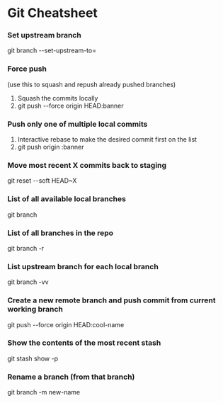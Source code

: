 # Git Cheatsheet

### Set upstream branch
git branch --set-upstream-to=<branch to track>

### Force push 
(use this to squash and repush already pushed branches)
1) Squash the commits locally
2) git push --force origin HEAD:banner

### Push only one of multiple local commits
1) Interactive rebase to make the desired commit first on the list
2) git push origin <commit sha>:banner

### Move most recent X commits back to staging
git reset --soft HEAD~X

### List of all available local branches
git branch

### List of all branches in the repo
git branch -r

### List upstream branch for each local branch
git branch -vv

### Create a new remote branch and push commit from current working branch
git push --force origin HEAD:cool-name

### Show the contents of the most recent stash
git stash show -p

### Rename a branch (from that branch)
git branch -m new-name
